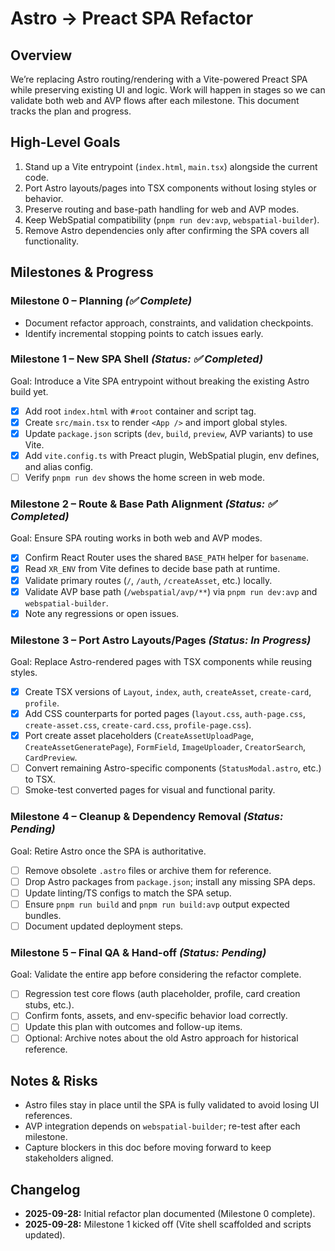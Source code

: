 # Astro → Preact SPA Refactor

## Overview

We’re replacing Astro routing/rendering with a Vite-powered Preact SPA while preserving existing UI and logic. Work will happen in stages so we can validate both web and AVP flows after each milestone. This document tracks the plan and progress.

## High-Level Goals

1. Stand up a Vite entrypoint (`index.html`, `main.tsx`) alongside the current code.
2. Port Astro layouts/pages into TSX components without losing styles or behavior.
3. Preserve routing and base-path handling for web and AVP modes.
4. Keep WebSpatial compatibility (`pnpm run dev:avp`, `webspatial-builder`).
5. Remove Astro dependencies only after confirming the SPA covers all functionality.

## Milestones & Progress

### Milestone 0 – Planning _(✅ Complete)_

- Document refactor approach, constraints, and validation checkpoints.
- Identify incremental stopping points to catch issues early.

### Milestone 1 – New SPA Shell _(Status: ✅ Completed)_

Goal: Introduce a Vite SPA entrypoint without breaking the existing Astro build yet.

- [x] Add root `index.html` with `#root` container and script tag.
- [x] Create `src/main.tsx` to render `<App />` and import global styles.
- [x] Update `package.json` scripts (`dev`, `build`, `preview`, AVP variants) to use Vite.
- [x] Add `vite.config.ts` with Preact plugin, WebSpatial plugin, env defines, and alias config.
- [ ] Verify `pnpm run dev` shows the home screen in web mode.

### Milestone 2 – Route & Base Path Alignment _(Status: ✅ Completed)_

Goal: Ensure SPA routing works in both web and AVP modes.

- [x] Confirm React Router uses the shared `BASE_PATH` helper for `basename`.
- [x] Read `XR_ENV` from Vite defines to decide base path at runtime.
- [x] Validate primary routes (`/`, `/auth`, `/createAsset`, etc.) locally.
- [x] Validate AVP base path (`/webspatial/avp/**`) via `pnpm run dev:avp` and `webspatial-builder`.
- [x] Note any regressions or open issues.

### Milestone 3 – Port Astro Layouts/Pages _(Status: In Progress)_
Goal: Replace Astro-rendered pages with TSX components while reusing styles.

- [x] Create TSX versions of `Layout`, `index`, `auth`, `createAsset`, `create-card`, `profile`.
- [x] Add CSS counterparts for ported pages (`layout.css`, `auth-page.css`, `create-asset.css`, `create-card.css`, `profile-page.css`).
- [x] Port create asset placeholders (`CreateAssetUploadPage`, `CreateAssetGeneratePage`), `FormField`, `ImageUploader`, `CreatorSearch`, `CardPreview`.
- [ ] Convert remaining Astro-specific components (`StatusModal.astro`, etc.) to TSX.
- [ ] Smoke-test converted pages for visual and functional parity.

### Milestone 4 – Cleanup & Dependency Removal _(Status: Pending)_

Goal: Retire Astro once the SPA is authoritative.

- [ ] Remove obsolete `.astro` files or archive them for reference.
- [ ] Drop Astro packages from `package.json`; install any missing SPA deps.
- [ ] Update linting/TS configs to match the SPA setup.
- [ ] Ensure `pnpm run build` and `pnpm run build:avp` output expected bundles.
- [ ] Document updated deployment steps.

### Milestone 5 – Final QA & Hand-off _(Status: Pending)_

Goal: Validate the entire app before considering the refactor complete.

- [ ] Regression test core flows (auth placeholder, profile, card creation stubs, etc.).
- [ ] Confirm fonts, assets, and env-specific behavior load correctly.
- [ ] Update this plan with outcomes and follow-up items.
- [ ] Optional: Archive notes about the old Astro approach for historical reference.

## Notes & Risks

- Astro files stay in place until the SPA is fully validated to avoid losing UI references.
- AVP integration depends on `webspatial-builder`; re-test after each milestone.
- Capture blockers in this doc before moving forward to keep stakeholders aligned.

## Changelog

- **2025-09-28:** Initial refactor plan documented (Milestone 0 complete).
- **2025-09-28:** Milestone 1 kicked off (Vite shell scaffolded and scripts updated).
